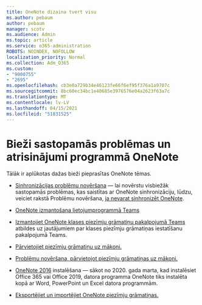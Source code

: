 ```yaml
---
title: OneNote dizaina tvert visu
ms.author: pebaum
author: pebaum
manager: scotv
ms.audience: Admin
ms.topic: article
ms.service: o365-administration
ROBOTS: NOINDEX, NOFOLLOW
localization_priority: Normal
ms.collection: Adm_O365
ms.custom:
- "9000755"
- "2695"
ms.openlocfilehash: cb3e0a729b34e46123fe66f6ef95f376a1a9707c
ms.sourcegitcommit: 8bc60ec34bc1e40685e3976576e04a2623f63a7c
ms.translationtype: MT
ms.contentlocale: lv-LV
ms.lasthandoff: 04/15/2021
ms.locfileid: "51831525"
---
```

# <a name="common-issues-and-resolutions-with-onenote"></a>Bieži sastopamās problēmas un atrisinājumi programmā OneNote

Tālāk ir aplūkotas dažas bieži pieprasītas OneNote tēmas.

- [Sinhronizācijas problēmu novēršana](https://support.office.com/article/299495ef-66d1-448f-90c1-b785a6968d45) — lai novērstu visbiežāk sastopamās problēmas, kas saistītas ar OneNote sinhronizāciju, lūdzu, veiciet rakstā Problēmu novēršana, [ja nevarat sinhronizēt OneNote](https://support.office.com/article/Fix-issues-when-you-can-t-sync-OneNote-299495ef-66d1-448f-90c1-b785a6968d45).

- [OneNote izmantošana lietojumprogrammā Teams](https://support.microsoft.com/office/0ec78cc3-ba3b-4279-a88e-aa40af9865c2) 

- [Izmantojiet OneNote klases piezīmju grāmatiņu pakalpojumā Teams](https://support.office.com/article/bd77f11f-27cd-4d41-bfbd-2b11799f1440) atbildes uz jautājumiem par klases piezīmju grāmatiņas iestatīšanu pakalpojumā Teams.

- [Pārvietojiet piezīmju grāmatiņu uz mākoni.](https://support.office.com/article/d5c28b91-7b9c-45be-8f0c-529bdbba019a)

- [Problēmu novēršana, pārvietojot piezīmju grāmatiņas uz mākoni.](https://support.office.com/article/70528107-11dc-4f3f-b695-b150059dfd78)

- [OneNote 2016](https://support.office.com/article/c08068d8-b517-4464-9ff2-132cb9c45c08) instalēšana — sākot no 2020. gada marta, kad instalēsiet Office 365 vai Office 2019, datora programma OneNote tiks instalēta kopā ar Word, PowerPoint un Excel datora programmām.

- [Eksportējiet un importējiet OneNote piezīmju grāmatiņas.](https://support.office.com/article/a4b60da5-8f33-464e-b1ba-b95ce540f309)
